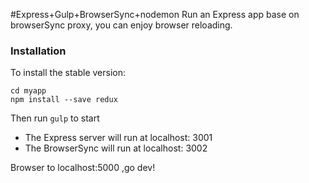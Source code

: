 #Express+Gulp+BrowserSync+nodemon
Run an Express app base on browserSync proxy, you can enjoy browser reloading.

### Installation

To install the stable version:

```
cd myapp
npm install --save redux
```


Then run `gulp` to start

  * The Express server will run at localhost: 3001
  * The BrowserSync will run at localhost: 3002

Browser to localhost:5000 ,go dev!
